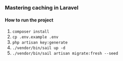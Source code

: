 ### Mastering caching in Laravel

#### How to run the project

1. `composer install`
2. `cp .env.example .env`
3. `php artisan key:generate`
4. `./vendor/bin/sail up -d`
5. `./vendor/bin/sail artisan migrate:fresh --seed`
